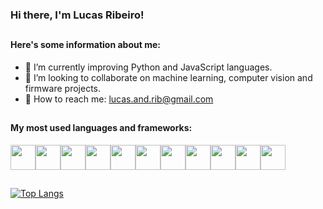 ### Hi there, I'm Lucas Ribeiro!

##

#### Here's some information about me:

- 🌱 I’m currently improving Python and JavaScript languages.
- 📌 I’m looking to collaborate on machine learning, computer vision and firmware projects.
- 📧 How to reach me: lucas.and.rib@gmail.com

##

#### My most used languages and frameworks:

<div style="display: flex; flex-direction: row;">
    <img style="width: 40px; height: 40px;" src="https://cdn.jsdelivr.net/gh/devicons/devicon/icons/python/python-original.svg"/>
    <img style="width: 40px; height: 40px;" src="https://cdn.jsdelivr.net/gh/devicons/devicon/icons/tensorflow/tensorflow-original.svg"/>
    <img style="width: 40px; height: 40px;" src="https://cdn.jsdelivr.net/gh/devicons/devicon/icons/pytorch/pytorch-original.svg"/>
    <img style="width: 40px; height: 40px;" src="https://cdn.jsdelivr.net/gh/devicons/devicon/icons/c/c-original.svg"/>
    <img style="width: 40px; height: 40px;" src="https://cdn.jsdelivr.net/gh/devicons/devicon/icons/javascript/javascript-original.svg"/>
    <img style="width: 40px; height: 40px;" src="https://cdn.jsdelivr.net/gh/devicons/devicon/icons/html5/html5-original.svg"/>
    <img style="width: 40px; height: 40px;" src="https://cdn.jsdelivr.net/gh/devicons/devicon/icons/css3/css3-original.svg"/>
    <img style="width: 40px; height: 40px;" src="https://cdn.jsdelivr.net/gh/devicons/devicon/icons/postgresql/postgresql-original.svg"/>
    <img style="width: 40px; height: 40px;" src="https://cdn.jsdelivr.net/gh/devicons/devicon/icons/firebase/firebase-plain.svg"/>
    <img style="width: 40px; height: 40px;" src="https://cdn.jsdelivr.net/gh/devicons/devicon/icons/git/git-original.svg"/>
    <img style="width: 40px; height: 40px;" src="https://cdn.jsdelivr.net/gh/devicons/devicon/icons/bootstrap/bootstrap-original.svg"/>
</div>

##

[![Top Langs](https://github-readme-stats.vercel.app/api/top-langs/?username=lvcasribeiro&layout=compact&theme=dracula)](https://github.com/lvcasribeiro/github-readme-stats)
